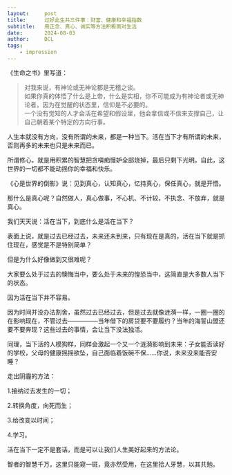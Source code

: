 ```yaml
---
layout:     post
title:      过好此生共三件事：财富、健康和幸福指数   
subtitle:   用正念、真心、诚实等方法积极面对生活  
date:       2024-08-03
author:     DCL
tags:
    - impression
---
```


《生命之书》里写道：  
> 对我来说，有神论或无神论都是无稽之谈。  
> 如果你真的体悟了什么是上帝，什么是实相，你不可能成为有神论者或无神论者，因为在觉醒的状态里，信仰是不必要的。  
> 一个没有觉知的人才会活在希望和假设里，他会拿信或不信来支撑自己，让自己朝着某个特定的方向行事。

人生本就没有方向，没有所谓的未来，都是一种当下。活在当下才有所谓的未来，否则再多的未来也只是未来而已。

所谓修心，就是用积累的智慧把贪嗔痴慢妒全部烧掉，最后只剩下光明。自此，这世界的一切都不能动摇你的幸福和快乐。

《心是世界的倒影》说：见到真心，认知真心，忆持真心，保任真心，就是开悟。

那什么是真心呢？自然做人，真心做事，不心机、不计较，不执念、不放弃，就是真心。

我们天天说：活在当下，到底什么是活在当下？

表面上说，就是过去已经过去，未来还未到来，只有现在是真的，活在当下就是抓住现在，感觉是不是特别简单？

但是为什么好像做到又很难呢？

大家要么处于过去的懊悔当中，要么处于未来的惶恐当中，这简直是大多数人当下的状态。

因为活在当下并不容易。

因为时间并没办法割舍，虽然过去已经过去，但是过去就像涟漪一样，一圈一圈的在影响现在，不管过去—————当年借下的房贷要不要履约？当年的海誓山盟还要不要奔现？这些过去的事情，会让当下没法独活。

同理，当下活的人模狗样，同样会激起一个又一个涟漪影响到未来：子女能否读好的学校，父母的健康摇摇欲坠，自己面临着饭碗不保……你说，未来没来能否安睡？

走出阴霾的方法：

1.接纳过去发生的一切；

2.转换角度，向死而生；

3.给改变以时间；

4.学习。

活在当下一定不是套话，而是可以让我们人生美好起来的方法论。

智者的智慧千万，这里只能窥一斑，竟亦然受用，在这里拾人牙慧，以其共勉。
